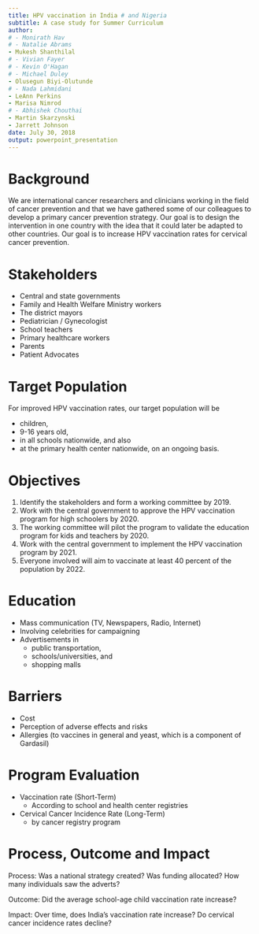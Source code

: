 ```yaml
---
title: HPV vaccination in India # and Nigeria
subtitle: A case study for Summer Curriculum
author:
# - Monirath Hav
# - Natalie Abrams
- Mukesh Shanthilal
# - Vivian Fayer
# - Kevin O'Hagan
# - Michael Duley
- Olusegun Biyi-Olutunde
# - Nada Lahmidani
- LeAnn Perkins
- Marisa Nimrod
# - Abhishek Chouthai
- Martin Skarzynski
- Jarrett Johnson
date: July 30, 2018
output: powerpoint_presentation
---
```


# Background
We are international cancer researchers and clinicians working in the field of cancer prevention and that we have gathered some of our colleagues to develop a primary cancer prevention strategy. Our goal is to design the intervention in one country with the idea that it could later be adapted to other countries. Our goal is to increase HPV vaccination rates for cervical cancer prevention.

# Stakeholders

- Central and state governments
- Family and Health Welfare Ministry workers
- The district mayors
- Pediatrician / Gynecologist
- School teachers
- Primary healthcare workers
- Parents
- Patient Advocates

# Target Population

For improved HPV vaccination rates, our target population will be 

- children, 
- 9-16 years old, 
- in all schools nationwide, and also 
- at the primary health center nationwide, on an ongoing basis.

# Objectives

1. Identify the stakeholders and form a working committee by 2019.
2. Work with the central government to approve the HPV vaccination program for high schoolers by 2020.
3. The working committee will pilot the program to validate the education program for kids and teachers by 2020.
4. Work with the central government to implement the HPV vaccination program by 2021.
5. Everyone involved will aim to vaccinate at least 40 percent of the population by 2022.

# Education

- Mass communication (TV, Newspapers, Radio, Internet)
- Involving celebrities for campaigning
- Advertisements in 
    - public transportation, 
    - schools/universities, and 
    - shopping malls


# Barriers

- Cost
- Perception of adverse effects and risks
- Allergies (to vaccines in general and yeast, which is a component of Gardasil)


# Program Evaluation

- Vaccination rate (Short-Term)
    - According to school and health center registries
- Cervical Cancer Incidence Rate (Long-Term)
    - by cancer registry program

# Process, Outcome and Impact

Process: Was a national strategy created? Was funding allocated? How many individuals saw the adverts?

Outcome: Did the average school-age child vaccination rate increase?

Impact: Over time, does India’s vaccination rate increase? Do cervical cancer incidence rates decline?


